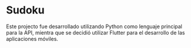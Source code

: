 # Sudoku

Este projecto fue desarrollado utilizando Python como lenguaje principal para la API, mientra que se decidió utilizar Flutter para el desarrollo de las aplicaciones móviles. 

